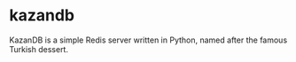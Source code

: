 # kazandb

KazanDB is a simple Redis server written in Python, named after the famous Turkish dessert.
